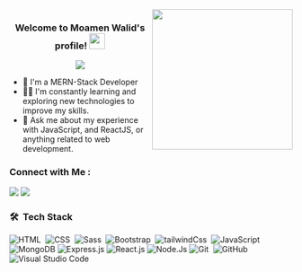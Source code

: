 
<img width="250" align="right" src="https://c.tenor.com/_DOBjnGspYAAAAAM/code-coding.gif">

<h3 align="center">
  Welcome to Moamen Walid's profile!
  <img src="https://media.giphy.com/media/hvRJCLFzcasrR4ia7z/giphy.gif" width="28">
</h3>

<!-- Typing SVG by DenverCoder1 - https://github.com/DenverCoder1/readme-typing-svg -->
<p align="center">
  <a href="https://github.com/DenverCoder1/readme-typing-svg"><img src="https://readme-typing-svg.herokuapp.com/?lines=MERN-Stack%20Developer;Always%20learning%20new%20things&font=Fira%20Code&center=true&width=440&height=45&color=f75c7e&vCenter=true&size=22"></a>
</p> 

- 🏢 I'm a MERN-Stack Developer
- 👨‍💻 I'm constantly learning and exploring new technologies to improve my skills.
- 💬 Ask me about my experience with JavaScript, and ReactJS, or anything related to web development.

### Connect with Me :

<a href="https://linkedin.com/in/moamen-walid-074a95216" target="_blank"><img src="https://img.shields.io/badge/-Moamen%20Walid-0077B5?style=for-the-badge&logo=Linkedin&logoColor=white"/></a>
<a href="https://t.me/Moamen015Walid" target="_blank"><img src="https://img.shields.io/badge/-Moamen%20Walid-0077B5?style=for-the-badge&logo=Telegram&logoColor=white"/></a>

### 🛠 &nbsp;Tech Stack
![HTML](https://img.shields.io/badge/-HTML-05122A?style=flat&logo=HTML5)&nbsp;
![CSS](https://img.shields.io/badge/-CSS-05122A?style=flat&logo=CSS3&logoColor=1572B6)&nbsp;
![Sass](https://img.shields.io/badge/-Sass-05122A?style=flat&logo=sass)&nbsp;
![Bootstrap](https://img.shields.io/badge/-Bootstrap-05122A?style=flat&logo=bootstrap&logoColor=563D7C)&nbsp;
![tailwindCss](https://img.shields.io/badge/-Tailwind-05122A?style=flat&logo=tailwindcss&logoColor=563D7C)&nbsp;
![JavaScript](https://img.shields.io/badge/-JavaScript-05122A?style=flat&logo=javascript)&nbsp;
![MongoDB](https://img.shields.io/badge/-MongoDB-05122A?style=flat&logo=MongoDB)
![Express.js](https://img.shields.io/badge/-Express.js-05122A?style=flat&logo=express)
![React.js](https://img.shields.io/badge/-React-05122A?style=flat&logo=react)
![Node.Js](https://img.shields.io/badge/-nodeJs-05122A?style=flat&logo=Node.js)
![Git](https://img.shields.io/badge/-Git-05122A?style=flat&logo=git)&nbsp;
![GitHub](https://img.shields.io/badge/-GitHub-05122A?style=flat&logo=github)&nbsp;
![Visual Studio Code](https://img.shields.io/badge/-Visual%20Studio%20Code-05122A?style=flat&logo=visual-studio-code&logoColor=007ACC)&nbsp;

